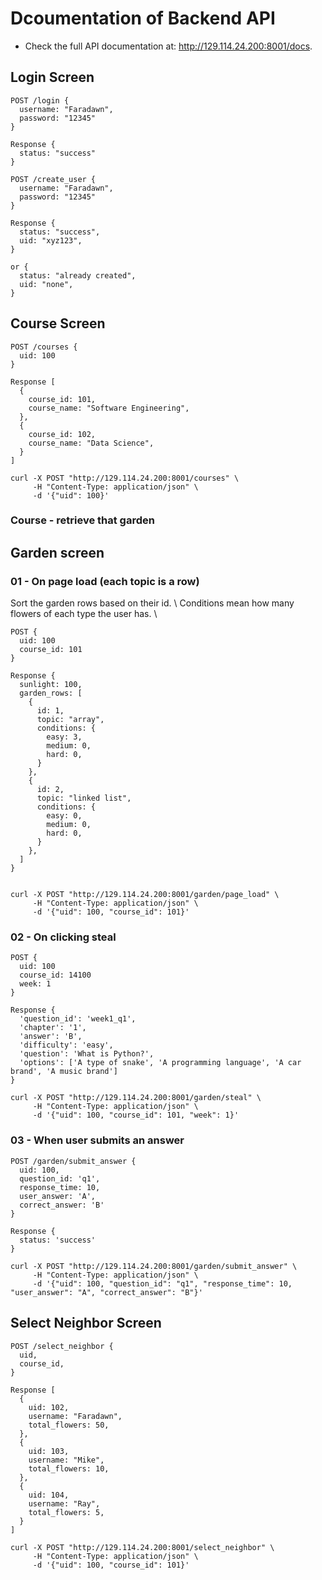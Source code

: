 # Dcoumentation of Backend API
- Check the full API documentation at: http://129.114.24.200:8001/docs.

## Login Screen
```
POST /login {
  username: "Faradawn",
  password: "12345"
}

Response {
  status: "success"
}

POST /create_user {
  username: "Faradawn",
  password: "12345"
}

Response {
  status: "success",
  uid: "xyz123",
}

or {
  status: "already created",
  uid: "none",
}
```


## Course Screen
```
POST /courses {
  uid: 100
}

Response [
  {
    course_id: 101,
    course_name: "Software Engineering",
  },
  {
    course_id: 102,
    course_name: "Data Science",
  }
]

curl -X POST "http://129.114.24.200:8001/courses" \
     -H "Content-Type: application/json" \
     -d '{"uid": 100}'
```

### Course - retrieve that garden 

## Garden screen

### 01 - On page load (each topic is a row)
Sort the garden rows based on their id. \\
Conditions mean how many flowers of each type the user has. \\
```
POST {
  uid: 100
  course_id: 101
}

Response {
  sunlight: 100,
  garden_rows: [
    {
      id: 1,
      topic: "array",
      conditions: {
        easy: 3,
        medium: 0,
        hard: 0,
      }
    },
    {
      id: 2,
      topic: "linked list",
      conditions: {
        easy: 0,
        medium: 0,
        hard: 0,
      }
    },
  ]
}


curl -X POST "http://129.114.24.200:8001/garden/page_load" \
     -H "Content-Type: application/json" \
     -d '{"uid": 100, "course_id": 101}'
```

### 02 - On clicking steal
```
POST {
  uid: 100
  course_id: 14100
  week: 1
}

Response {
  'question_id': 'week1_q1',
  'chapter': '1',
  'answer': 'B',
  'difficulty': 'easy',
  'question': 'What is Python?', 
  'options': ['A type of snake', 'A programming language', 'A car brand', 'A music brand']
}

curl -X POST "http://129.114.24.200:8001/garden/steal" \
     -H "Content-Type: application/json" \
     -d '{"uid": 100, "course_id": 101, "week": 1}'
```

### 03 - When user submits an answer
```
POST /garden/submit_answer {
  uid: 100,
  question_id: 'q1',
  response_time: 10,
  user_answer: 'A',
  correct_answer: 'B'
}

Response {
  status: 'success'
}

curl -X POST "http://129.114.24.200:8001/garden/submit_answer" \
     -H "Content-Type: application/json" \
     -d '{"uid": 100, "question_id": "q1", "response_time": 10, "user_answer": "A", "correct_answer": "B"}'
```

## Select Neighbor Screen
```
POST /select_neighbor {
  uid,
  course_id,
}

Response [
  {
    uid: 102,
    username: "Faradawn",
    total_flowers: 50,
  },
  {
    uid: 103,
    username: "Mike",
    total_flowers: 10,
  },
  {
    uid: 104,
    username: "Ray",
    total_flowers: 5,
  }
]

curl -X POST "http://129.114.24.200:8001/select_neighbor" \
     -H "Content-Type: application/json" \
     -d '{"uid": 100, "course_id": 101}'
```
